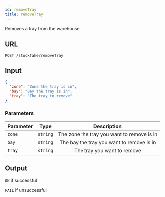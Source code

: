 ```yaml
---
id: removeTray
title: removeTray
---
```


Removes a tray from the warehouse
## URL
```http request
POST /stockTake/removeTray
```

## Input
```json
{
  "zone": "Zone the tray is in",
  "bay": "Bay the tray is in",
  "tray": "The tray to remove"
}
```

### Parameters
| Parameter        |      Type     |   Description |
| ------------- | :-----------: | :-----: |
| `zone`     | `string` | The zone the tray you want to remove is in |
| `bay`      |   `string`    | The bay the tray you want to remove is in|
| `tray` |   `string`    |  The tray you want to remove|

## Output
`OK` if successful

`FAIL` if unsuccessful
